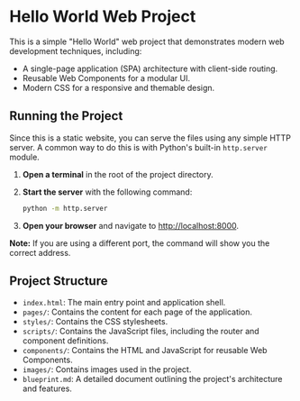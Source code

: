 # Hello World Web Project

This is a simple "Hello World" web project that demonstrates modern web development techniques, including:

- A single-page application (SPA) architecture with client-side routing.
- Reusable Web Components for a modular UI.
- Modern CSS for a responsive and themable design.

## Running the Project

Since this is a static website, you can serve the files using any simple HTTP server. A common way to do this is with Python's built-in `http.server` module.

1.  **Open a terminal** in the root of the project directory.

2.  **Start the server** with the following command:

    ```bash
    python -m http.server
    ```

3.  **Open your browser** and navigate to [http://localhost:8000](http://localhost:8000).

**Note:** If you are using a different port, the command will show you the correct address.

## Project Structure

- `index.html`: The main entry point and application shell.
- `pages/`: Contains the content for each page of the application.
- `styles/`: Contains the CSS stylesheets.
- `scripts/`: Contains the JavaScript files, including the router and component definitions.
- `components/`: Contains the HTML and JavaScript for reusable Web Components.
- `images/`: Contains images used in the project.
- `blueprint.md`: A detailed document outlining the project's architecture and features.
